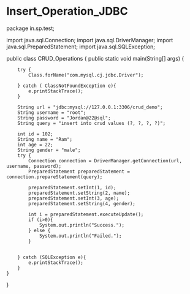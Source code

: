 # Insert_Operation_JDBC

package in.sp.test;

import java.sql.Connection;
import java.sql.DriverManager;
import java.sql.PreparedStatement;
import java.sql.SQLException;

public class CRUD_Operations {
    public static void main(String[] args) {

        try {
            Class.forName("com.mysql.cj.jdbc.Driver");

        } catch ( ClassNotFoundException e){
            e.printStackTrace();
        }

        String url = "jdbc:mysql://127.0.0.1:3306/crud_demo";
        String username = "root";
        String password = "Jordan@22@sql";
        String query = "insert into crud values (?, ?, ?, ?)";

        int id = 102;
        String name = "Ram";
        int age = 22;
        String gender = "male";
        try {
            Connection connection = DriverManager.getConnection(url, username, password);
            PreparedStatement preparedStatement = connection.prepareStatement(query);

            preparedStatement.setInt(1, id);
            preparedStatement.setString(2, name);
            preparedStatement.setInt(3, age);
            preparedStatement.setString(4, gender);

            int i = preparedStatement.executeUpdate();
            if (i>0){
                System.out.println("Success.");
            } else {
                System.out.println("Failed.");
            }


        } catch (SQLException e){
            e.printStackTrace();
        }
    }
}
